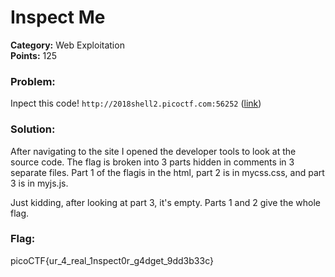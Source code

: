 # Inspect Me
__Category:__ Web Exploitation  
__Points:__ 125

### Problem:

Inpect this code! `http://2018shell2.picoctf.com:56252` ([link](http://2018shell3.picoctf.com:56252/))

### Solution:

After navigating to the site I opened the developer tools to look at the source code. The flag is broken into 3 parts hidden in comments in 3 separate files. Part 1 of the flagis in the html, part 2 is in mycss.css, and part 3 is in myjs.js.

Just kidding, after looking at part 3, it's empty. Parts 1 and 2 give the whole flag.


### Flag:

picoCTF{ur_4_real_1nspect0r_g4dget_9dd3b33c}


